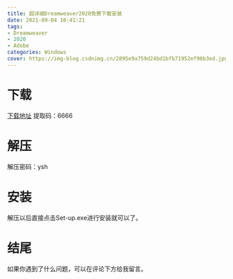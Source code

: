 ```yaml
---
title: 超详细Dreamweaver2020免费下载安装
date: 2021-09-04 16:41:21
tags:
- Dreamweaver
- 2020
- Adobe
categories: Windows
cover: https://img-blog.csdnimg.cn/2895e9a759d24bd1bfb71952ef98b3ed.jpg
---
```


# 下载
[下载地址](https://pan.baidu.com/s/1tXO0rjUVMrPqc4SJo-y8Pg)
提取码：6666

# 解压
解压密码：ysh

# 安装
解压以后直接点击Set-up.exe进行安装就可以了。

# 结尾
如果你遇到了什么问题，可以在评论下方给我留言。

